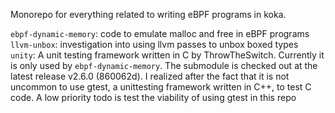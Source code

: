 Monorepo for everything related to writing eBPF programs in koka.

`ebpf-dynamic-memory`: code to emulate malloc and free in eBPF programs<br>
`llvm-unbox`: investigation into using llvm passes to unbox boxed types<br>
`unity`: A unit testing framework written in C by ThrowTheSwitch. Currently it is only used by `ebpf-dynamic-memory`. The submodule is checked out at the latest release v2.6.0 (860062d). I realized after the fact that it is not uncommon to use gtest, a unittesting framework written in C++, to test C code. A low priority todo is test the viability of using gtest in this repo<br>
